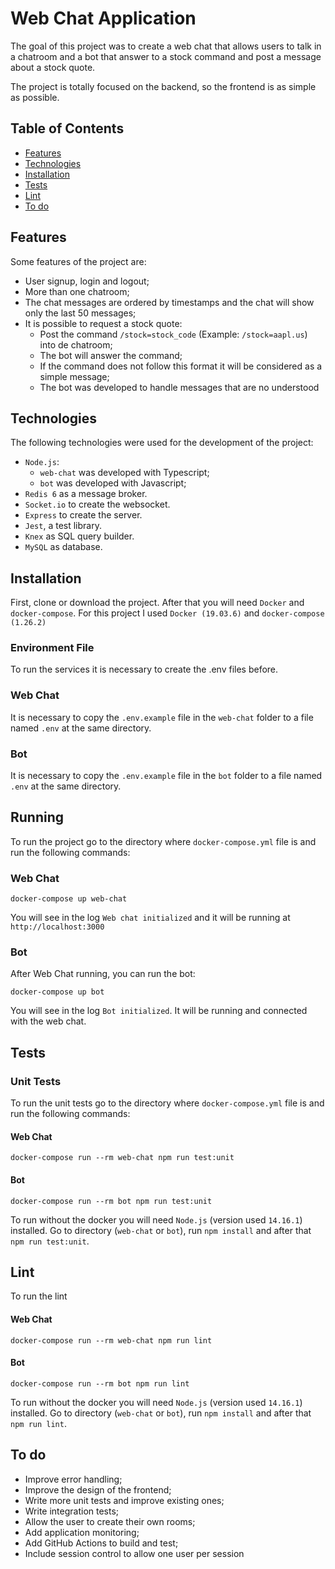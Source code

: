 # Web Chat Application
The goal of this project was to create a web chat that allows users to talk in a chatroom and a bot that answer to a stock command and post a message about a stock quote.

The project is totally focused on the backend, so the frontend is as simple as possible.

## Table of Contents
- [Features](#features)
- [Technologies](#technologies)
- [Installation](#installation)
- [Tests](#tests)
- [Lint](#lint)
- [To do](#to-do)

## Features
Some features of the project are:
- User signup, login and logout;
- More than one chatroom;
- The chat messages are ordered by timestamps and the chat will show only the last 50 messages;
- It is possible to request a stock quote:
    - Post the command `/stock=stock_code` (Example: `/stock=aapl.us`) into de chatroom;
    - The bot will answer the command;
    - If the command does not follow this format it will be considered as a simple message;
    - The bot was developed to handle messages that are no understood

## Technologies
The following technologies were used for the development of the project:
- `Node.js`:
    - `web-chat` was developed with Typescript;
    - `bot` was developed with Javascript;
- `Redis 6` as a message broker.
- `Socket.io` to create the websocket.
- `Express` to create the server.
- `Jest`, a test library.
- `Knex` as SQL query builder.
- `MySQL` as database.

## Installation
First, clone or download the project. After that you will need `Docker` and `docker-compose`. For this project I used `Docker (19.03.6)` and `docker-compose (1.26.2)`

### Environment File
To run the services it is necessary to create the .env files before.

### Web Chat
It is necessary to copy the `.env.example` file in the `web-chat` folder to a file named `.env` at the same directory.

### Bot
It is necessary to copy the `.env.example` file in the `bot` folder to a file named `.env` at the same directory.

## Running

To run the project go to the directory where `docker-compose.yml` file is and run the following commands:

### Web Chat
```
docker-compose up web-chat
```
You will see in the log `Web chat initialized` and it will be running at `http://localhost:3000`

### Bot
After Web Chat running, you can run the bot:

```
docker-compose up bot
```
You will see in the log `Bot initialized`. It will be running and connected with the web chat.

## Tests

### Unit Tests
To run the unit tests go to the directory where `docker-compose.yml` file is and run the following commands:

#### Web Chat
```
docker-compose run --rm web-chat npm run test:unit
```

#### Bot
```
docker-compose run --rm bot npm run test:unit
```
To run without the docker you will need `Node.js` (version used `14.16.1`) installed. Go to directory (`web-chat` or `bot`), run `npm install` and after that `npm run test:unit`.

## Lint
To run the lint

#### Web Chat
```
docker-compose run --rm web-chat npm run lint
```

#### Bot
```
docker-compose run --rm bot npm run lint
```

To run without the docker you will need `Node.js` (version used `14.16.1`) installed. Go to directory (`web-chat` or `bot`), run `npm install` and after that `npm run lint`.

## To do
- Improve error handling;
- Improve the design of the frontend;
- Write more unit tests and improve existing ones;
- Write integration tests;
- Allow the user to create their own rooms;
- Add application monitoring;
- Add GitHub Actions to build and test;
- Include session control to allow one user per session
